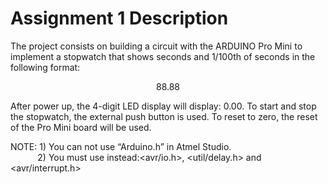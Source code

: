 Assignment 1 Description
========================

The  project  consists  on  building  a  circuit  with  the  ARDUINO  Pro  Mini  to  implement  a stopwatch that shows seconds and 1/100th of seconds in the following format:
<p align="center">88.88</p>

After  power  up,  the  4-digit  LED  display  will  display:    0.00.
To  start  and  stop  the stopwatch, the external push button is used. To reset to zero, the reset of the Pro Mini board will be used.

NOTE: 1) You can not use “Arduino.h” in Atmel Studio.  
&nbsp; &nbsp; &nbsp; &nbsp; &nbsp; &nbsp;2) You must use instead:<avr/io.h>, <util/delay.h> and <avr/interrupt.h>

